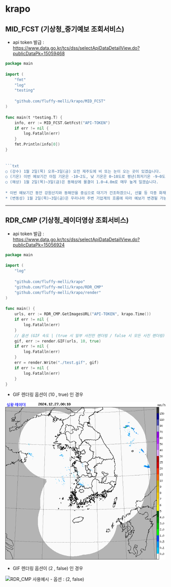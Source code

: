 # krapo

## MID_FCST (기상청_중기예보 조회서비스) 
 - api token 발급 : https://www.data.go.kr/tcs/dss/selectApiDataDetailView.do?publicDataPk=15059468


```go
package main

import (
	"fmt"
	"log"
	"testing"

	"github.com/fluffy-melli/krapo/MID_FCST"
)

func main(t *testing.T) {
	info, err := MID_FCST.GetFcst("API-TOKEN")
	if err != nil {
		log.Fatalln(err)
	}
	fmt.Println(info[0])
}


```txt
○ (강수) 1월 2일(목) 오후~3일(금) 오전 제주도에 비 또는 눈이 오는 곳이 있겠습니다.
○ (기온) 이번 예보기간 아침 기온은 -10~2도, 낮 기온은 0~10도로 평년(최저기온 -9~0도, 최고기온 2~9도)과 비슷하겠습니다.
○ (해상) 1월 2일(목)~3일(금)은 동해상에 물결이 1.0~4.0m로 매우 높게 일겠습니다.

* 이번 예보기간 동안 강원산지와 동해안을 중심으로 대기가 건조하겠으니, 산불 등 각종 화재 예방에 유의하기 바랍니다.
* (변동성) 1월 2일(목)~3일(금)은 우리나라 주변 기압계의 흐름에 따라 예보가 변경될 가능성이 있겠으니, 앞으로 발표되는 최신 예보를 참고하기 바랍니다.
```

---

## RDR_CMP (기상청_레이더영상 조회서비스) 
 - api token 발급 : https://www.data.go.kr/tcs/dss/selectApiDataDetailView.do?publicDataPk=15056924


```go
package main

import (
	"log"

	"github.com/fluffy-melli/krapo"
	"github.com/fluffy-melli/krapo/RDR_CMP"
	"github.com/fluffy-melli/krapo/render"
)

func main() {
	urls, err := RDR_CMP.GetImagesURL("API-TOKEN", krapo.Time())
	if err != nil {
		log.Fatalln(err)
	}
	// 옵션 (GIF 속도 | (true 시 일부 사진만 렌더링 / false 시 모든 사진 렌더링)
	gif, err := render.GIF(urls, 10, true)
	if err != nil {
		log.Fatalln(err)
	}
	err = render.Write("./test.gif", gif)
	if err != nil {
		log.Fatalln(err)
	}
}

```
 - GIF 렌더링 옵션이 (10 , true) 인 경우
<p align="left">
    <img src="./asset/example_RDR_CMP_low.gif" width="635" alt="RDR_CMP 사용예시 - 옵션 : (10, true)">
</p>

 - GIF 렌더링 옵션이 (2 , false) 인 경우
<p align="left">
    <img src="./asset/example_RDR_CMP_high.gif" width="635" alt="RDR_CMP 사용예시 - 옵션 : (2, false)">
</p>